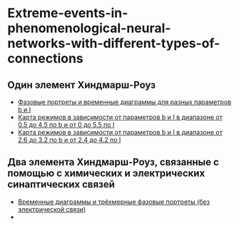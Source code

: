 # Extreme-events-in-phenomenological-neural-networks-with-different-types-of-connections

## Один элемент Хиндмарш-Роуз

+ [Фазовые портреты и временные диаграммы для разных параметров b и I](https://github.com/SemenutaEgor/Extreme-events-in-phenomenological-neural-networks-with-different-types-of-connections/blob/master/Hindmarsh-Rose%203.ipynb)
+ [Карта режимов в зависимости от параметров b и I в диапазоне от 0.5 до 4.5 по b и от 0 до 5.5 по I](https://github.com/SemenutaEgor/Extreme-events-in-phenomenological-neural-networks-with-different-types-of-connections/blob/master/HR_Brute_force_bifurcation_diagram_0_5.ipynb)
+ [Карта режимов в зависимости от параметров b и I в диапазоне от 2.6 до 3.2 по b и от 2.4 до 4.2 по I](https://github.com/SemenutaEgor/Extreme-events-in-phenomenological-neural-networks-with-different-types-of-connections/blob/master/HR_Brute_force_bifurcation_diagram_2_4_4_2.ipynb)

## Два элемента Хиндмарш-Роуз, связанные с помощью с химических и электрических синаптических связей

+ [Временные диаграммы и трёхмерные фазовые портреты (без электрической связи)](https://github.com/SemenutaEgor/Extreme-events-in-phenomenological-neural-networks-with-different-types-of-connections/blob/master/coupled_bursting_neurons.ipynb)
+ []()
